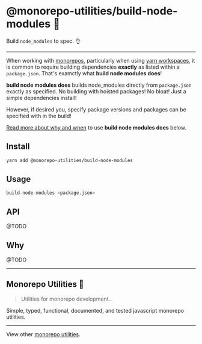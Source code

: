 # @monorepo-utilities/build-node-modules 🧱

Build `node_modules` to spec. 👌

---

When working with [monorepos](), particularly when using [yarn workspaces](), it is common to require building dependencies **exactly** as listed within a `package.json`. That's examctly what **build node modules does**!

**build node modules does** builds node_modules directly from `package.json` exactly as specified. No building with hoisted packages! No bloat! Just a simple dependencies install!

However, if desired you, specify package versions and packages can be specified with in the build!

[Read more about why and wnen](#why) to use **build node modules does** below.

## Install

```sh
yarn add @monorepo-utilities/build-node-modules
```

## Usage

```sh
build-node-modules <package.json>
```

## API

@TODO

## Why

@TODO

---

## Monorepo Utilities 🧱

> Utilities for monorepo development..

Simple, typed, functional, documented, and tested javascript monorepo utilities.

---

View other [monorepo utilities](../../).
